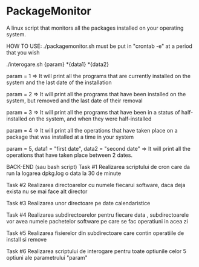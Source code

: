 # PackageMonitor
A linux script that monitors all the packages installed on your operating system.


HOW TO USE:
./packagemonitor.sh must be put in "crontab -e" at a period that you wish

./interogare.sh {param} *{data1} *{data2}

param = 1 => It will print all the programs that are currently installed on the system and the last date of the installation

param = 2 => It will print all the programs that have been installed on the system, but removed and the last date of their removal

param = 3 => It will print all the programs that have been in a status of half-installed on the system, and when they were half-installed

param = 4 => It will print all the operations that have taken place on a package that was installed at a time in your system

param = 5, data1 = "first date", data2 = "second date" => It will print all the operations that have taken place between 2 dates.

BACK-END (sau bash script)
Task #1 Realizarea scriptului de cron care da run la logarea dpkg.log o data la 30 de minute

Task #2 Realizarea directoarelor cu numele fiecarui software, daca deja exista nu se mai face alt director

Task #3 Realizarea unor directoare pe date calendaristice

Task #4 Realizarea subdirectoarelor pentru fiecare data , subdirectoarele vor avea numele pachetelor software pe care se fac operatiuni in acea zi

Task #5 Realizarea fisierelor din subdirectoare care contin operatiile de install si remove

Task #6 Realizarea scriptului de interogare pentru toate optiunile celor 5 optiuni ale parametrului "param"

